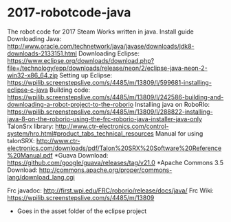 # 2017-robotcode-java
The robot code for 2017 Steam Works written in java.
Install guide
Downloading Java: http://www.oracle.com/technetwork/java/javase/downloads/jdk8-downloads-2133151.html
Downloading Eclipse: https://www.eclipse.org/downloads/download.php?file=/technology/epp/downloads/release/neon/2/eclipse-java-neon-2-win32-x86_64.zip
Setting up Eclipse: https://wpilib.screenstepslive.com/s/4485/m/13809/l/599681-installing-eclipse-c-java
Building code: https://wpilib.screenstepslive.com/s/4485/m/13809/l/242586-building-and-downloading-a-robot-project-to-the-roborio
Installing java on RoboRIo: https://wpilib.screenstepslive.com/s/4485/m/13809/l/288822-installing-java-8-on-the-roborio-using-the-frc-roborio-java-installer-java-only
TalonSrx library: http://www.ctr-electronics.com/control-system/hro.html#product_tabs_technical_resources
Manual for using talonSRX: http://www.ctr-electronics.com/downloads/pdf/Talon%20SRX%20Software%20Reference%20Manual.pdf
*Guava Download: https://github.com/google/guava/releases/tag/v21.0
*Apache Commons 3.5 Download: http://commons.apache.org/proper/commons-lang/download_lang.cgi

Frc javadoc: http://first.wpi.edu/FRC/roborio/release/docs/java/
Frc Wiki: https://wpilib.screenstepslive.com/s/4485/m/13809


* Goes in the asset folder of the eclipse project
